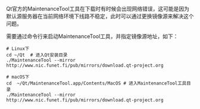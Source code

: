 Qt官方的MaintenanceTool工具在下载时有时候会出现网络错误，这可能是因为默认源服务器在当前网络环境下线路不稳定，此时可以通过更换镜像源来解决这个问题。

需要通过命令行来启动MaintenanceTool工具，并指定镜像源地址，如下：

```shell
# Linux下
cd ~/Qt  # 进入Qt安装目录
./MaintenanceTool --mirror http://www.nic.funet.fi/pub/mirrors/download.qt-project.org

# macOS下
cd  ~/Qt/MaintenanceTool.app/Contents/MacOS # 进入MaintenanceTool工具目录
./MaintenanceTool --mirror http://www.nic.funet.fi/pub/mirrors/download.qt-project.org
```
